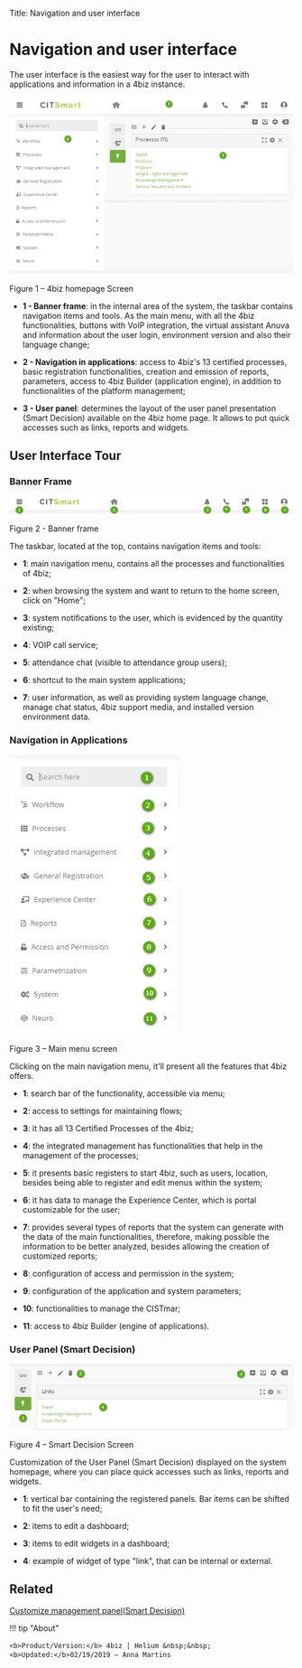 Title: Navigation and user interface
# Navigation and user interface

The user interface is the easiest way for the user to interact with
applications and information in a 4biz instance.

![4biz homepage Scree](images/navigation-1.png)

Figure 1 – 4biz homepage Screen

-   **1 - Banner frame**: in the internal area of the system, the taskbar contains navigation items and tools. As the main menu, with all the 4biz functionalities, buttons with VoIP integration, the virtual assistant Anuva and information about the user login, environment version and also their language change;

-   **2 - Navigation in applications**: access to 4biz's 13 certified processes,
    basic registration functionalities, creation and emission of reports, parameters,
    access to 4biz Builder (application engine), in addition to functionalities 
    of the platform management;

-   **3 - User panel**: determines the layout of the user panel presentation (Smart
    Decision) available on the 4biz home page. It allows to put
    quick accesses such as links, reports and widgets.

## User Interface Tour
 

### Banner Frame

![banner frame](images/navigation-2.png)

Figure 2 - Banner frame

The taskbar, located at the top, contains navigation items and tools:

-   **1**: main navigation menu, contains all the processes and functionalities of 4biz;

-   **2**: when browsing the system and want to return to the home screen, click on "Home";

-   **3**: system notifications to the user, which is evidenced by the quantity existing;

-   **4**: VOIP call service;

-   **5**: attendance chat (visible to attendance group users);

-   **6**: shortcut to the main system applications;

-   **7**: user information, as well as providing system language change, manage
    chat status, 4biz support media, and installed version environment
    data.

### Navigation in Applications

![main menu](images/navigation-3.png)

Figure 3 – Main menu screen

Clicking on the main navigation menu, it'll present all the features that 
4biz offers.

-   **1**: search bar of the functionality, accessible via menu;

-   **2**: access to settings for maintaining flows;

-   **3**: it has all 13 Certified Processes of the 4biz;

-   **4**: the integrated management has functionalities that help in the management
    of the processes;

-   **5**: it presents basic registers to start 4biz, such as users, location, besides 
    being able to register and edit menus within the system;

-   **6**: it has data to manage the Experience Center, which is portal customizable 
    for the user;

-   **7**: provides several types of reports that the system can generate with the
    data of the main functionalities, therefore, making possible the information
    to be better analyzed, besides allowing the creation of customized reports;

-   **8**: configuration of access and permission in the system;

-   **9**: configuration of the application and system parameters;

-   **10**: functionalities to manage the CISTmar;

-   **11**: access to 4biz Builder (engine of applications).

### User Panel (Smart Decision)

![smart decision](images/navigation-4.png)

Figure 4 – Smart Decision Screen

Customization of the User Panel (Smart Decision) displayed on the system
homepage, where you can place quick accesses such as links, reports and widgets.

-   **1**: vertical bar containing the registered panels. Bar items can be shifted to fit the user's need;

-   **2**: items to edit a dashboard;

-   **3**: items to edit widgets in a dashboard;

-   **4**: example of widget of type "link", that can be internal or external.


Related
----------

[Customize management panel(Smart Decision)](/en-us/4biz-helium/additional-features/reports/create/dashboard-customize-management-panel-smart-decision.html)



!!! tip "About"

    <b>Product/Version:</b> 4biz | Helium &nbsp;&nbsp;
    <b>Updated:</b>02/19/2019 – Anna Martins


